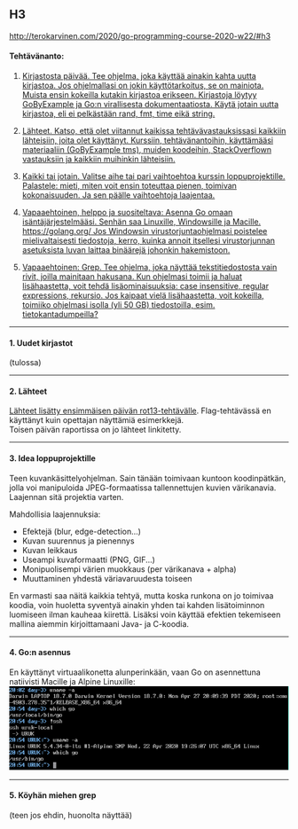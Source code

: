  ## H3

http://terokarvinen.com/2020/go-programming-course-2020-w22/#h3

#### Tehtävänanto:

1. [Kirjastosta päivää. Tee ohjelma, joka käyttää ainakin kahta uutta kirjastoa. Jos ohjelmallasi on jokin käyttötarkoitus, se on mainiota. Muista ensin kokeilla kutakin kirjastoa erikseen. Kirjastoja löytyy GoByExample ja Go:n virallisesta dokumentaatiosta. Käytä jotain uutta kirjastoa, eli ei pelkästään rand, fmt, time eikä string.](#tehtava1)

2. [Lähteet. Katso, että olet viitannut kaikissa tehtävävastauksissasi kaikkiin lähteisiin, joita olet käyttänyt. Kurssiin, tehtävänantoihin, käyttämääsi materiaaliin (GoByExample tms), muiden koodeihin, StackOverflown vastauksiin ja kaikkiin muihinkin lähteisiin.](#tehtava2)

3. [Kaikki tai jotain. Valitse aihe tai pari vaihtoehtoa kurssin loppuprojektille. Palastele: mieti, miten voit ensin toteuttaa pienen, toimivan kokonaisuuden. Ja sen päälle vaihtoehtoja laajentaa.](#tehtava3)

4. [Vapaaehtoinen, helppo ja suositeltava: Asenna Go omaan isäntäjärjestelmääsi. Senhän saa Linuxille, Windowsille ja Macille. https://golang.org/ Jos Windowsin virustorjuntaohjelmasi poistelee mielivaltaisesti tiedostoja, kerro, kuinka annoit itsellesi virustorjunnan asetuksista luvan laittaa binäärejä johonkin hakemistoon.](#tehtava4)

5. [Vapaaehtoinen: Grep. Tee ohjelma, joka näyttää tekstitiedostosta vain rivit, joilla mainitaan hakusana. Kun ohjelmasi toimii ja haluat lisähaastetta, voit tehdä lisäominaisuuksia: case insensitive, regular expressions, rekursio. Jos kaipaat vielä lisähaastetta, voit kokeilla, toimiiko ohjelmasi isolla (yli 50 GB) tiedostoilla, esim. tietokantadumpeilla?](#tehtava5)

---

#### <a id="tehtava1">1. Uudet kirjastot</a>

(tulossa)

---

#### <a id="tehtava2">2. Lähteet</a>

[Lähteet lisätty ensimmäisen päivän rot13-tehtävälle](https://github.com/smtnsk/go-course/blob/master/assignments/day-1/README.MD). Flag-tehtävässä en käyttänyt kuin opettajan näyttämiä esimerkkejä.\
Toisen päivän raportissa on jo lähteet linkitetty.

---

#### <a id="tehtava3">3. Idea loppuprojektille</a>

Teen kuvankäsittelyohjelman. Sain tänään toimivaan kuntoon koodinpätkän, jolla voi manipuloida JPEG-formaatissa tallennettujen kuvien värikanavia. Laajennan sitä projektia varten.

Mahdollisia laajennuksia:
* Efektejä (blur, edge-detection...)
* Kuvan suurennus ja pienennys
* Kuvan leikkaus
* Useampi kuvaformaatti (PNG, GIF...)
* Monipuolisempi värien muokkaus (per värikanava + alpha) 
* Muuttaminen yhdestä väriavaruudesta toiseen

En varmasti saa näitä kaikkia tehtyä, mutta koska runkona on jo toimivaa koodia, voin huoletta syventyä ainakin yhden tai kahden lisätoiminnon luomiseen ilman kauheaa kiirettä. Lisäksi voin käyttää efektien tekemiseen mallina aiemmin kirjoittamaani Java- ja C-koodia.

---

#### <a id="tehtava4">4. Go:n asennus</a>

En käyttänyt virtuaalikonetta alunperinkään, vaan Go on asennettuna natiivisti Macille ja Alpine Linuxille:\
![screenshot-](/assignments/day-3/screenshots/environment.png)

---

#### <a id="tehtava5">5. Köyhän miehen grep</a>

(teen jos ehdin, huonolta näyttää)

